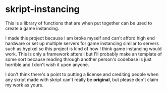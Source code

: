 # skript-instancing
This is a library of functions that are when put together can be used to create a game instancing.

I made this project because I am broke myself and can't afford high end hardware or set up multiple servers for game instancing similar
to servers such as hypixel so this project is kind of how I think game instancing would work. 
This is only a framework afterall but I'll probably make an template of some sort because reading through
another person's codebase is just horrible and I don't wish it upon anyone.

I don't think there's a point to putting a license and crediting people when any skript made with skript can't really be **original**,
but please don't claim my work as yours.
